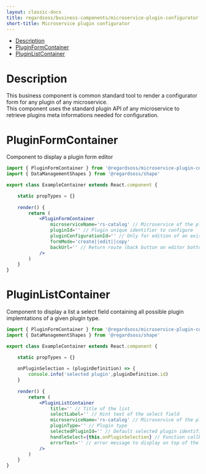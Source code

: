 ```yaml
---
layout: classic-docs
title: regardsoss/business-components/microservice-plugin-configurator
short-title: Microservice plugin configurator
---
```


<!-- START doctoc generated TOC please keep comment here to allow auto update -->
<!-- DON'T EDIT THIS SECTION, INSTEAD RE-RUN doctoc TO UPDATE -->


- [Description](#description)
- [PluginFormContainer](#pluginformcontainer)
- [PluginListContainer](#pluginlistcontainer)

<!-- END doctoc generated TOC please keep comment here to allow auto update -->

# Description

This business component is common standard tool to render a configurator form for any plugin of any microservice.  
This component uses the standard plugin API of any microservice to retrieve plugins meta informations needed for configuration.

# PluginFormContainer

Component to display a plugin form editor


```jsx
import { PluginFormContainer } from '@regardsoss/microservice-plugin-configurator'
import { DataManagementShapes } from '@regardsoss/shape'

export class ExampleContainer extends React.component {

	static propTypes = {}
	
	render() {
		return (
			<PluginFormContainer
				microserviceName='rs-catalog' // Microservice of the plugin to configure
				pluginId='' // Plugin unique identifier to configure
				pluginConfigurationId='' // Only for edition of an existing plugin configuration
				formMode='create||edit||copy'
				backUrl='' // Return route (back button on editor bottom)
			/>
		)
	}
}
```

# PluginListContainer

Component to display a list a select field containing all possible plugin implemtations of a given plugin type.

```jsx
import { PluginFormContainer } from '@regardsoss/microservice-plugin-configurator'
import { DataManagementShapes } from '@regardsoss/shape'

export class ExampleContainer extends React.component {

	static propTypes = {}
	
	onPluginSelection = (pluginDefinition) => {
		console.info('selected plugin',pluginDefinition.id)
	}
	
	render() {
		return (
			<PluginListContainer
				title='' // Title of the list
				selectLabel='' // Hint text of the select field
				microserviceName='rs-catalog' // Microservice of the plugin type
				pluginType='' // Plugin type
				selectedPluginId='' // Default selected plugin identifier
				handleSelect={this.onPluginSelection} // Function callback when a plugin implemtentation is selected.
				errorText='' // error message to display on top of the list or null if no error.
			/>
		)
	}
}
```
